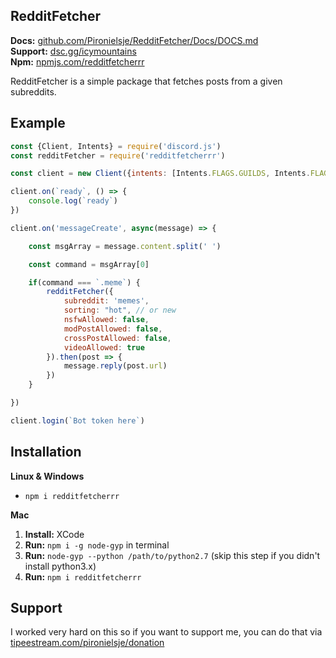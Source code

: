 ## RedditFetcher

**Docs:** [github.com/Pironielsje/RedditFetcher/Docs/DOCS.md](./Docs/DOCS.md) <br>
**Support:** [dsc.gg/icymountains](https://dsc.gg/icymountains) <br>
**Npm:** [npmjs.com/redditfetcherrr](https://npmjs.com/package/redditfetcherrr)

RedditFetcher is a simple package that fetches posts from a given subreddits.

## Example
```js
const {Client, Intents} = require('discord.js')
const redditFetcher = require('redditfetcherrr')

const client = new Client({intents: [Intents.FLAGS.GUILDS, Intents.FLAGS.GUILD_MESSAGES]})

client.on(`ready`, () => {
    console.log(`ready`)
})

client.on('messageCreate', async(message) => {

    const msgArray = message.content.split(' ')

    const command = msgArray[0]

    if(command === `.meme`) {
        redditFetcher({
            subreddit: 'memes',
            sorting: "hot", // or new
            nsfwAllowed: false,
            modPostAllowed: false,
            crossPostAllowed: false,
            videoAllowed: true
        }).then(post => {
            message.reply(post.url)
        })
    }

})

client.login(`Bot token here`)
```

## Installation

**Linux & Windows**
- `npm i redditfetcherrr`

**Mac**
1. **Install:** XCode
2. **Run:** `npm i -g node-gyp` in terminal
3. **Run:** `node-gyp --python /path/to/python2.7` (skip this step if you didn't install python3.x)
4. **Run:** `npm i redditfetcherrr`

## Support
I worked very hard on this so if you want to support me, you can do that via [tipeestream.com/pironielsje/donation](https://www.tipeeestream.com/pironielsje/donation)